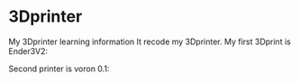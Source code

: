 # 3Dprinter
My 3Dprinter learning information
It recode my 3Dprinter. My first 3Dprint is Ender3V2:

Second printer is voron 0.1:
